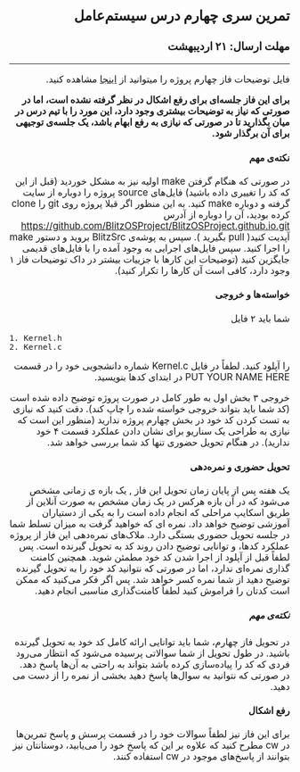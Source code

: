 <style>
@import url('https://fonts.googleapis.com/css2?family=Lateef&display=swap');
</style>

<div dir="rtl" style="font-family: 'Lateef', -apple-system,BlinkMacSystemFont,'Segoe UI',Helvetica,Arial,sans-serif,'Apple Color Emoji','Segoe UI Emoji','Segoe UI Symbol', cursive;font-size:1.2em" markdown="1">

## تمرین سری چهارم درس سیستم‌عامل
### مهلت ارسال: ۲۱ اردیبهشت

----

فایل توضیحات فاز چهارم پروژه را میتوانید از
[اینجا](/OSProject/p4/proj4.pdf)
مشاهده کنید.

**برای این فاز جلسه‌ای برای رفع اشکال در نظر گرفته نشده است، اما در صورتی که نیاز به توضیحات بیشتری وجود دارد، این مورد را با تیم درس در میان بگذارید تا در صورتی که نیازی به رفع ابهام باشد، یک جلسه‌ی توجیهی برای آن برگذار شود.** 


#### نکته‌ی مهم


در صورتی که هنگام گرفتن 
make
اولیه نیز به مشکل خوردید (قبل از این که کد را تغییری داده باشید) فایل‌های 
source 
پروژه را دوباره از سایت گرفته و دوباره 
make
کنید. به این منظور اگر قبلا پروژه روی 
git
را 
clone
کرده بودید، آن را دوباره از آدرس
https://github.com/BlitzOSProject/BlitzOSProject.github.io.git
آپدیت کنید(
    pull
    بگیرید
). سپس به پوشه‌ی
BlitzSrc
بروید و دستور
make
را اجرا کنید. سپس فایل‌های اجرایی به وجود آمده‌ را با فایل‌های قدیمی جایگزین کنید (توضیحات این کارها با جزییات بیشتر در داک توضیحات فاز ۱ وجود دارد، کافی است آن کارها را تکرار کنید).
#### خواسته‌ها و خروجی

شما باید ۲ فایل 

<div dir="ltr" markdown="1">

```
1. Kernel.h
2. Kernel.c
```
</div>

را آپلود کنید. لطفاً در فایل 
Kernel.c
شماره دانشجویی خود را در قسمت 
PUT YOUR NAME HERE
در ابتدای کدها بنویسید.


خروجی ۳ بخش اول به طور کامل در صورت پروژه توضیح داده شده است (کد شما باید بتواند خروجی خواسته شده را چاپ کند). دقت کنید که نیازی به تست کردن کد خود در بخش چهارم پروژه ندارید (منظور این است که نیازی به طراحی یک سناریو برای نشان دادن عملکرد قسمت ۴ خود ندارید). در هنگام تحویل حضوری تنها کد شما بررسی خواهد شد.


#### تحویل حضوری و نمره‌دهی

یک هفته پس از پایان زمان تحویل این فاز , یک بازه ی زمانی مشخص می‌شود که در آن بازه هرکس در یک زمان مشخص به صورت آنلاین از طریق اسکایپ مراحلی که انجام داده است را به یکی از دستیاران آموزشی توضیح خواهد داد. نمره ای که خواهید گرفت به میزان تسلط شما در جلسه تحویل حضوری بستگی دارد. ملاک‌های نمره‌دهی این فاز از پروژه عملکرد کدها، و توانایی توضیح دادن روند کد به تحویل گیرنده است. پس لطفاً قبل از آپلود از اجرا شدن کد خود مطمئن شوید. همچنین کامنت گذاری نمره‌ای ندارد، اما در صورتی که نتوانید کد خود را به تحویل گیرنده توضیح دهید از شما نمره کسر خواهد شد. پس اگر فکر می‌کنید که ممکن است کدتان را فراموش کنید لطفاً کامنت‌گذاری مناسبی انجام دهید.

##### نکته‌ی مهم

 در تحویل فاز چهارم، شما باید توانایی ارائه کامل کد خود به تحویل گیرنده باشید. در طول تحویل از شما سوالاتی پرسیده می‌شود که انتظار می‌رود فردی که کد را پیاده‌سازی کرده باشد بتواند به راحتی به آن‌ها پاسخ دهد. در صورتی که نتوانید به سوال‌ها پاسخ دهید بخشی از نمره را از دست می دهید.  

#### رفع اشکال

برای این فاز نیز لطفاً‌ سوالات خود را در قسمت پرسش و پاسخ تمرین‌ها در 
cw
مطرح کنید که علاوه بر این که پاسخ خود را می‌یابید، دوستانتان نیز بتوانند از پاسخ‌های موجود در 
cw 
استفاده کنند.
 
</div>
